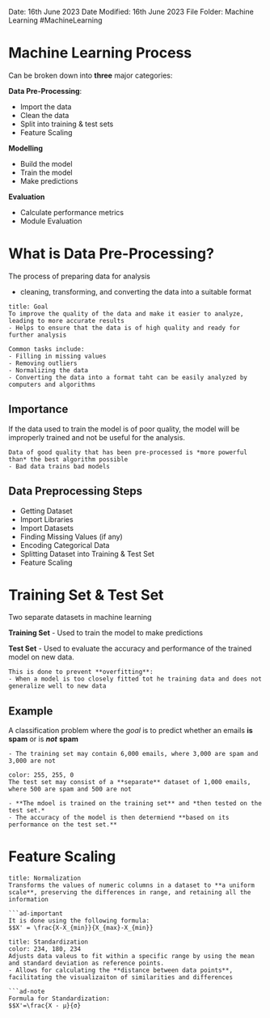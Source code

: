 Date: 16th June 2023
Date Modified: 16th June 2023
File Folder: Machine Learning
#MachineLearning

# Machine Learning Process

Can be broken down into **three** major categories:

**Data Pre-Processing**:
- Import the data
- Clean the data
- Split into training & test sets
- Feature Scaling

**Modelling**
- Build the model
- Train the model
- Make predictions

**Evaluation**
- Calculate performance metrics
- Module Evaluation

# What is Data Pre-Processing?

The process of preparing data for analysis
- cleaning, transforming, and converting the data into a suitable format

```ad-important
title: Goal
To improve the quality of the data and make it easier to analyze, leading to more accurate results
- Helps to ensure that the data is of high quality and ready for further analysis
```

```ad-example
Common tasks include:
- Filling in missing values
- Removing outliers
- Normalizing the data
- Converting the data into a format taht can be easily analyzed by computers and algorithms
```

## Importance

If the data used to train the model is of poor quality, the model will be improperly trained and not be useful for the analysis.

```ad-note
Data of good quality that has been pre-processed is *more powerful than* the best algorithm possible
- Bad data trains bad models
```

## Data Preprocessing Steps
- Getting Dataset
- Import Libraries
- Import Datasets
- Finding Missing Values (if any)
- Encoding Categorical Data
- Splitting Dataset into Training & Test Set
- Feature Scaling

# Training Set & Test Set

Two separate datasets in machine learning

**Training Set** - Used to train the model to make predictions

**Test Set** - Used to evaluate the accuracy and performance of the trained model on new data.

```ad-important
This is done to prevent **overfitting**:
- When a model is too closely fitted tot he training data and does not generalize well to new data
```

## Example

A classification problem where the *goal* is to predict whether an emails **is spam** or is ***not*** **spam**

```ad-example
- The training set may contain 6,000 emails, where 3,000 are spam and 3,000 are not
```

```ad-example
color: 255, 255, 0
The test set may consist of a **separate** dataset of 1,000 emails, where 500 are spam and 500 are not
```

```ad-important
- **The mdoel is trained on the training set** and *then tested on the test set.* 
- The accuracy of the model is then determiend **based on its performance on the test set.**
```

# Feature Scaling

```ad-summary
title: Normalization
Transforms the values of numeric columns in a dataset to **a uniform scale**, preserving the differences in range, and retaining all the information

```ad-important
It is done using the following formula:
$$X' = \frac{X-X_{min}}{X_{max}-X_{min}}
```

```ad-summary
title: Standardization
color: 234, 180, 234
Adjusts data valeus to fit within a specific range by using the mean and standard deviation as reference points. 
- Allows for calculating the **distance between data points**, facilitating the visualizaiton of similarities and differences

```ad-note
Formula for Standardization:
$$X'=\frac{X - μ}{σ}
```



